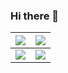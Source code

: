 ### Hi there 👋

| [![](https://github-profile-trophy.vercel.app/?username=Ras96&column=4&row=2&no-frame=true)][ryo-ma] | [![](https://github-readme-stats.vercel.app/api?username=Ras96&count_private=true&show_icons=true&hide_border=true)][anuraghazra] |
| --- | --- |
| [![](https://github-readme-stats.vercel.app/api/top-langs/?username=Ras96&layout=compact&exclude_repo=Com-Pro,dotfiles&count_private=false&hide_border=true)][anuraghazra] | [![](https://github-readme-stats.vercel.app/api/pin/?username=Ras96&repo=dotfiles&hide_border=true)](https://github.com/Ras96/dotfiles) |

[ryo-ma]:https://github.com/ryo-ma/github-profile-trophy
[anuraghazra]:https://github.com/anuraghazra/github-readme-stats

<!--
**Ras96/Ras96** is a ✨ _special_ ✨ repository because its `README.md` (this file) appears on your GitHub profile.

Here are some ideas to get you started:

- 🔭 I’m currently working on ...
- 🌱 I’m currently learning ...
- 👯 I’m looking to collaborate on ...
- 🤔 I’m looking for help with ...
- 💬 Ask me about ...
- 📫 How to reach me: ...
- 😄 Pronouns: ...
- ⚡ Fun fact: ...
-->
